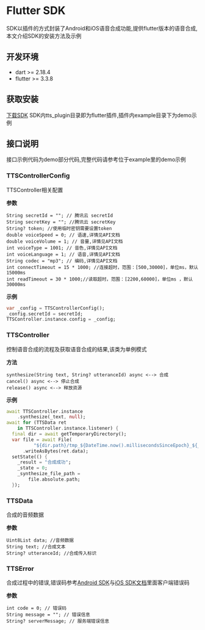 # Flutter SDK
SDK以插件的方式封装了Android和iOS语音合成功能,提供flutter版本的语音合成,本文介绍SDK的安装方法及示例

## 开发环境
- dart >= 2.18.4
- flutter >= 3.3.8

## 获取安装
[下载SDK]() SDK内tts_plugin目录即为flutter插件,插件内example目录下为demo示例

## 接口说明
接口示例代码为demo部分代码,完整代码请参考位于example里的demo示例
### TTSControllerConfig
TTSController相关配置

**参数**
```
String secretId = ""; // 腾讯云 secretId
String secretKey = ""; //腾讯云 secretKey
String? token; //使用临时密钥需要设置token
double voiceSpeed = 0; // 语速,详情见API文档
double voiceVolume = 1; // 音量,详情见API文档
int voiceType = 1001; // 音色,详情见API文档
int voiceLanguage = 1; // 语音,详情见API文档
String codec = "mp3"; // 编码,详情见API文档
int connectTimeout = 15 * 1000; //连接超时，范围：[500,30000]，单位ms，默认15000ms
int readTimeout = 30 * 1000;//读取超时，范围：[2200,60000]，单位ms ，默认30000ms
```
**示例**
```dart
var _config = TTSControllerConfig();
_config.secretId = secretId;
TTSController.instance.config = _config;
```
### TTSController
控制语音合成的流程及获取语音合成的结果,该类为单例模式

**方法**
```
synthesize(String text, String? utteranceId) async <--> 合成
cancel() async <--> 停止合成
release() async <--> 释放资源
```
**示例**
```dart
await TTSController.instance
    .synthesize(_text, null);
await for (TTSData ret
    in TTSController.instance.listener) {
  final dir = await getTemporaryDirectory();
  var file = await File(
          "${dir.path}/tmp_${DateTime.now().millisecondsSinceEpoch}_${_config.voiceVolume}.${_config.codec}")
      .writeAsBytes(ret.data);
  setState(() {
    _result = "合成成功";
    _state = 0;
    _synthesize_file_path =
        file.absolute.path;
  });
```
### TTSData
合成的音频数据

**参数**
```
Uint8List data; //音频数据
String text; //合成文本
String? utteranceId; //合成传入标识
```
### TTSError
合成过程中的错误,错误码参考[Android SDK](https://cloud.tencent.com/document/product/1073/80487)与[iOS SDK文档](https://cloud.tencent.com/document/product/1073/80488)里面客户端错误码

**参数**
```
int code = 0; // 错误码
String message = ""; // 错误信息
String? serverMessage; // 服务端错误信息
```

